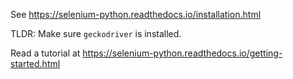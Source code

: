 See https://selenium-python.readthedocs.io/installation.html

TLDR: Make sure `geckodriver` is installed.

Read a tutorial at https://selenium-python.readthedocs.io/getting-started.html
